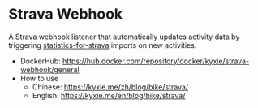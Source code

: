 # Strava Webhook

A Strava webhook listener that automatically updates activity data by triggering [statistics-for-strava](https://github.com/robiningelbrecht/statistics-for-strava) imports on new activities.

-   DockerHub: https://hub.docker.com/repository/docker/kyxie/strava-webhook/general
-   How to use
    -   Chinese: https://kyxie.me/zh/blog/bike/strava/
    -   English: https://kyxie.me/en/blog/bike/strava/